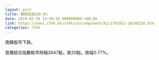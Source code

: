 ```yaml
---
layout: post
title: 韓股低收近0.8%
date: 2024-02-26 14:49:35.000000000 +08:00
link: https://news.rthk.hk/rthk/ch/component/k2/1741922-20240226.htm
categories: rthk
---
```


南韓股市下跌。

首爾綜合指數較早時報2647點，跌20點，跌幅0.77%。
